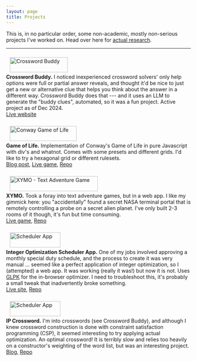 ```yaml
---
layout: page
title: Projects
---
```


This is, in no particular order, some non-academic, mostly non-serious projects I've worked on.  Head over here for [actual research](https://stmorse.github.io/research.html).

<hr>

<div class="row">
    <div class="four columns">
    <a href="https://stmorse.github.io/xwbuddy" target="_blank">
        <img style="padding: 10px; float: center;" width="100%" src="{{ site.baseurl }}/images/xwb_logo.png" alt="Crossword Buddy">
    </a>
    </div>
    <div class="eight columns">
        <p>
        <b>Crossword Buddy.</b> I noticed inexperienced crossword solvers' only help options were full or partial answer reveals, and thought it'd be nice to just get a new or alternative clue that helps you think about the answer in a different way.  Crossword Buddy does that --- and it uses an LLM to generate the "buddy clues", automated, so it was a fun project.  Active project as of Dec 2024.
        <br/>
        <a href="https://stmorse.github.io/xwbuddy">Live website</a></p>
    </div>
</div>

<div class="row">
    <div class="four columns">
    <a href="https://stmorse.github.io/life-js" target="_blank">
        <img style="padding: 10px; float: center;" width="100%" src="{{ site.baseurl }}/images/life_js.png" alt="Conway Game of Life">
    </a>
    </div>
    <div class="eight columns">
        <p>
        <b>Game of Life.</b>  Implementation of Conway's Game of Life in pure Javascript with div's and whatnot.  Comes with some presets and different grids.  I'd like to try a hexagonal grid or different rulesets.
        <br/>
        <a href="https://stmorse.github.io/journal/game-of-life-javascript.html">Blog post</a>, 
        <a href="https://stmorse.github.io/life-js">Live game</a>,
        <a href="https://github.com/stmorse/life-js">Repo</a></p>
    </div>
</div>

<div class="row">
    <div class="four columns">
        <a href="https://stmorse.github.io/xymo" target="_blank">
        <img style="padding: 10px; float: center;" width="100%" src="{{ site.baseurl }}/images/xymo.png" alt="XYMO - Text Adventure Game">
        </a>
    </div>
    <div class="eight columns">
        <p>
        <b>XYMO.</b> Took a foray into text adventure games, but in a web app.  I like my gimmick here: you "accidentally" found a secret NASA terminal portal that is remotely controlling a probe on a secret alien planet.  I've only built 2-3 rooms of it though, it's fun but time consuming.
        <br/>
        <a href="https://stmorse.github.io/xymo">Live game</a>, 
        <a href="https://github.com/stmorse/xymo">Repo</a></p>
    </div>
</div>

<div class="row">
    <div class="four columns">
        <a href="https://stmorse.github.io/scheduler" target="_blank">
        <img style="padding: 10px; float: center;" width="100%" src="{{ site.baseurl }}/images/scheduler.png" alt="Scheduler App">
        </a>
    </div>
    <div class="eight columns">
        <p>
        <b>Integer Optimization Scheduler App.</b> One of my jobs involved approving a monthly special duty schedule, and the process to create it was very manual ... seemed like a perfect application of integer optimization, so I (attempted) a web app.  It was working (really it was!) but now it is not.  Uses <a href="https://github.com/jvail/glpk.js/">GLPK</a> for the in-browser optimizer.  I need to troubleshoot this, it's probably a small tweak that inadvertently broke something.
        <br/>
        <a href="https://stmorse.github.io/scheduler">Live site</a>, 
        <a href="https://github.com/stmorse/scheduler">Repo</a></p>
    </div>
</div>

<div class="row">
    <div class="four columns">
        <a href="https://stmorse.github.io/journal/IP-Crossword-puzzles.html" target="_blank">
        <img style="padding: 10px; float: center;" width="100%" src="{{ site.baseurl }}/images/ip_crossword.png" alt="Scheduler App">
        </a>
    </div>
    <div class="eight columns">
        <p>
        <b>IP Crossword.</b> I'm into crosswords (see Crossword Buddy), and although I knew crossword construction is done with constraint satisfaction programming (CSP), it seemed interesting to try applying actual optimization.  An optimal crossword!  It is terribly slow and relies too heavily on a constructor's weighting of the word list, but was an interesting project.
        <br/>
        <a href="https://stmorse.github.io/journal/IP-Crossword-puzzles.html">Blog</a>, 
        <a href="https://github.com/stmorse/IP-crossword">Repo</a></p>
    </div>
</div>

